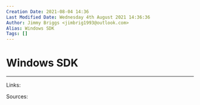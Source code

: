 ```yaml
---
Creation Date: 2021-08-04 14:36
Last Modified Date: Wednesday 4th August 2021 14:36:36
Author: Jimmy Briggs <jimbrig1993@outlook.com>
Alias: Windows SDK
Tags: []
---
```


# Windows SDK

***

Links: 

Sources:


